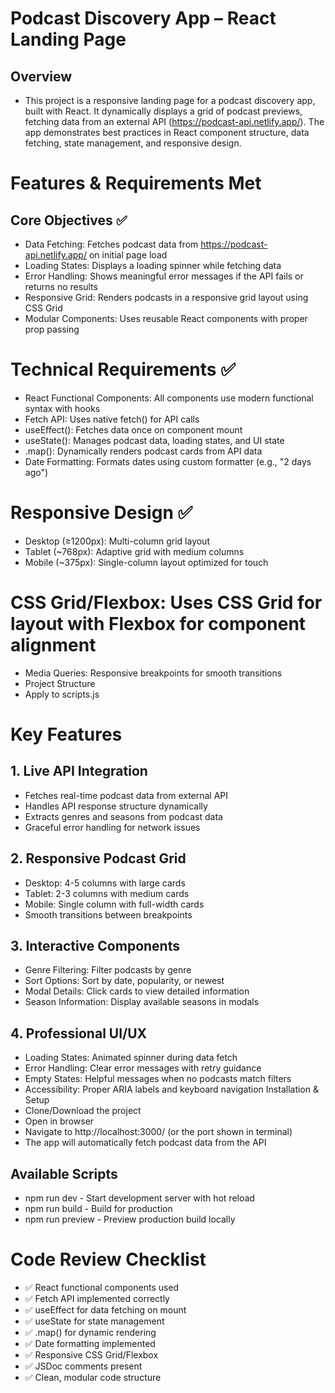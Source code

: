 # Podcast Discovery App – React Landing Page
## Overview
- This project is a responsive landing page for a podcast discovery app, built with React. It dynamically displays a grid of podcast previews, fetching data from an external API (https://podcast-api.netlify.app/). The app demonstrates best practices in React component structure, data fetching, state management, and responsive design.

# Features & Requirements Met
## Core Objectives ✅
-  Data Fetching: Fetches podcast data from https://podcast-api.netlify.app/ on initial page load
-  Loading States: Displays a loading spinner while fetching data
-  Error Handling: Shows meaningful error messages if the API fails or returns no results
-  Responsive Grid: Renders podcasts in a responsive grid layout using CSS Grid
-  Modular Components: Uses reusable React components with proper prop passing

# Technical Requirements ✅
-  React Functional Components: All components use modern functional syntax with hooks
-  Fetch API: Uses native fetch() for API calls
-  useEffect(): Fetches data once on component mount
-  useState(): Manages podcast data, loading states, and UI state
-  .map(): Dynamically renders podcast cards from API data
-  Date Formatting: Formats dates using custom formatter (e.g., "2 days ago")

# Responsive Design ✅
-  Desktop (≥1200px): Multi-column grid layout
-  Tablet (~768px): Adaptive grid with medium columns
-  Mobile (~375px): Single-column layout optimized for touch

# CSS Grid/Flexbox: Uses CSS Grid for layout with Flexbox for component alignment
-  Media Queries: Responsive breakpoints for smooth transitions
-  Project Structure
-  Apply to scripts.js

# Key Features
## 1. Live API Integration
-  Fetches real-time podcast data from external API
-  Handles API response structure dynamically
-  Extracts genres and seasons from podcast data
-  Graceful error handling for network issues

## 2. Responsive Podcast Grid
-  Desktop: 4-5 columns with large cards
-  Tablet: 2-3 columns with medium cards
-  Mobile: Single column with full-width cards
-  Smooth transitions between breakpoints

## 3. Interactive Components
-  Genre Filtering: Filter podcasts by genre
-  Sort Options: Sort by date, popularity, or newest
-  Modal Details: Click cards to view detailed information
-  Season Information: Display available seasons in modals

## 4. Professional UI/UX
-  Loading States: Animated spinner during data fetch
-  Error Handling: Clear error messages with retry guidance
-  Empty States: Helpful messages when no podcasts match filters
-  Accessibility: Proper ARIA labels and keyboard navigation
Installation & Setup
-  Clone/Download the project
-  Open in browser
-  Navigate to http://localhost:3000/ (or the port shown in terminal)
-  The app will automatically fetch podcast data from the API
## Available Scripts
-  npm run dev - Start development server with hot reload
-  npm run build - Build for production
-  npm run preview - Preview production build locally
  
# Code Review Checklist
-  ✅ React functional components used
-  ✅ Fetch API implemented correctly
-  ✅ useEffect for data fetching on mount
-  ✅ useState for state management
-  ✅ .map() for dynamic rendering
-  ✅ Date formatting implemented
-  ✅ Responsive CSS Grid/Flexbox
-  ✅ JSDoc comments present
-  ✅ Clean, modular code structure
